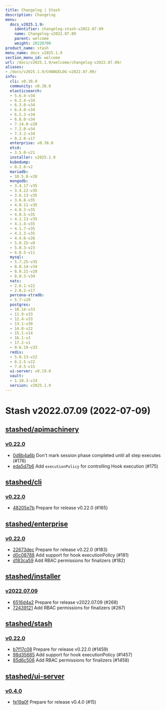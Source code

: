 ```yaml
---
title: Changelog | Stash
description: Changelog
menu:
  docs_v2025.1.9:
    identifier: changelog-stash-v2022.07.09
    name: Changelog-v2022.07.09
    parent: welcome
    weight: 20220709
product_name: stash
menu_name: docs_v2025.1.9
section_menu_id: welcome
url: /docs/v2025.1.9/welcome/changelog-v2022.07.09/
aliases:
- /docs/v2025.1.9/CHANGELOG-v2022.07.09/
info:
  cli: v0.38.0
  community: v0.38.0
  elasticsearch:
  - 5.6.4-v34
  - 6.2.4-v34
  - 6.3.0-v34
  - 6.4.0-v34
  - 6.5.3-v34
  - 6.8.0-v34
  - 7.14.0-v20
  - 7.2.0-v34
  - 7.3.2-v34
  - 8.2.0-v17
  enterprise: v0.38.0
  etcd:
  - 3.5.0-v21
  installer: v2025.1.9
  kubedump:
  - 0.2.0-v2
  mariadb:
  - 10.5.8-v28
  mongodb:
  - 3.4.17-v35
  - 3.4.22-v35
  - 3.6.13-v35
  - 3.6.8-v35
  - 4.0.11-v35
  - 4.0.3-v35
  - 4.0.5-v35
  - 4.1.13-v35
  - 4.1.4-v35
  - 4.1.7-v35
  - 4.2.3-v35
  - 4.4.6-v26
  - 5.0.15-v8
  - 5.0.3-v23
  - 6.0.5-v11
  mysql:
  - 5.7.25-v35
  - 8.0.14-v34
  - 8.0.21-v28
  - 8.0.3-v34
  nats:
  - 2.6.1-v22
  - 2.8.2-v17
  percona-xtradb:
  - 5.7-v29
  postgres:
  - 10.14-v33
  - 11.9-v33
  - 12.4-v33
  - 13.1-v30
  - 14.0-v22
  - 15.1-v14
  - 16.1-v3
  - 17.2-v1
  - 9.6.19-v33
  redis:
  - 5.0.13-v22
  - 6.2.5-v22
  - 7.0.5-v15
  ui-server: v0.19.0
  vault:
  - 1.10.3-v14
  version: v2025.1.9
---
```


# Stash v2022.07.09 (2022-07-09)


## [stashed/apimachinery](https://github.com/stashed/apimachinery)

### [v0.22.0](https://github.com/stashed/apimachinery/releases/tag/v0.22.0)

- [0d8b4a6b](https://github.com/stashed/apimachinery/commit/0d8b4a6b) Don't mark session phase completed until all step executes (#176)
- [eda5d7b6](https://github.com/stashed/apimachinery/commit/eda5d7b6) Add `executionPolicy` for controlling Hook execution (#175)



## [stashed/cli](https://github.com/stashed/cli)

### [v0.22.0](https://github.com/stashed/cli/releases/tag/v0.22.0)

- [48205e7b](https://github.com/stashed/cli/commit/48205e7b) Prepare for release v0.22.0 (#165)



## [stashed/enterprise](https://github.com/stashed/enterprise)

### [v0.22.0](https://github.com/stashed/enterprise/releases/tag/v0.22.0)

- [22673dec](https://github.com/stashed/enterprise/commit/22673dec) Prepare for release v0.22.0 (#183)
- [d0c08788](https://github.com/stashed/enterprise/commit/d0c08788) Add support for hook executionPolicy (#181)
- [d183ca59](https://github.com/stashed/enterprise/commit/d183ca59) Add RBAC permissions for finalizers (#182)



## [stashed/installer](https://github.com/stashed/installer)

### [v2022.07.09](https://github.com/stashed/installer/releases/tag/v2022.07.09)

- [6516d4a2](https://github.com/stashed/installer/commit/6516d4a2) Prepare for release v2022.07.09 (#268)
- [72439121](https://github.com/stashed/installer/commit/72439121) Add RBAC permissions for finalizers (#267)



## [stashed/stash](https://github.com/stashed/stash)

### [v0.22.0](https://github.com/stashed/stash/releases/tag/v0.22.0)

- [b7f17c08](https://github.com/stashed/stash/commit/b7f17c08) Prepare for release v0.22.0 (#1459)
- [98d35685](https://github.com/stashed/stash/commit/98d35685) Add support for hook executionPolicy (#1457)
- [85d6c506](https://github.com/stashed/stash/commit/85d6c506) Add RBAC permissions for finalizers (#1458)



## [stashed/ui-server](https://github.com/stashed/ui-server)

### [v0.4.0](https://github.com/stashed/ui-server/releases/tag/v0.4.0)

- [fe19a0f](https://github.com/stashed/ui-server/commit/fe19a0f) Prepare for release v0.4.0 (#15)




